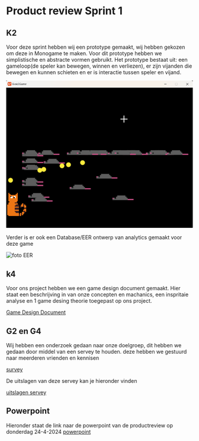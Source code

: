 # Product review Sprint 1

## K2
Voor deze sprint hebben wij een prototype gemaakt, wij hebben gekozen om deze in Monogame te maken. Voor dit prototype hebben we simplistische en abstracte vormen gebruikt. Het prototype bestaat uit: een gameloop(de speler kan bewegen, winnen en verliezen), er zijn vijanden die bewegen en kunnen schieten en er is interactie tussen speler en vijand.

![foto van prototype](/docs/Groepje/Images/PrototypeGameSprint1.png)

Verder is er ook een Database/EER ontwerp van analytics gemaakt voor deze game

![foto EER](...)

## k4
Voor ons project hebben we een game design document gemaakt. Hier staat een beschrijving in van onze concepten en machanics, een inspritaie analyse en 1 game desing theorie toegepast op ons project.

[Game Design Document](https://suuleewooyaa34-propedeuse-hbo-ict-onderwijs-2023-379a4339aa11c7.dev.hihva.nl/Groepje/Game-design/)

## G2 en G4
Wij hebben een onderzoek gedaan naar onze doelgroep, dit hebben we gedaan door middel van een servey te houden. deze hebben we gestuurd naar meerderen vrienden en kennisen

[survey](https://docs.google.com/forms/d/1FivExYb0LXbCOSD4Vz9-DgLNRBpKKrlBVcoj90mwMfI/viewform?edit_requested=true) 

De uitslagen van deze servey kan je hieronder vinden

[uitslagen servey](....)

## Powerpoint
Hieronder staat de link naar de powerpoint van de productreview op donderdag 24-4-2024
[powerpoint](...)
